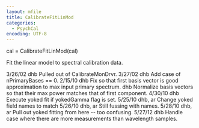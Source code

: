 ```yaml
---
layout: mfile
title: CalibrateFitLinMod
categories:
  - PsychCal
encoding: UTF-8
---
```


cal = CalibrateFitLinMod(cal)

Fit the linear model to spectral calibration data.

3/26/02  dhb  Pulled out of CalibrateMonDrvr.
3/27/02  dhb  Add case of nPrimaryBases == 0.
2/15/10  dhb  Fix so that first basis vector is good approximation to max
              input primary spectrum.
         dhb  Normalize basis vectors so that their max power matches that
              of first component.
4/30/10  dhb  Execute yoked fit if yokedGamma flag is set.
5/25/10  dhb, ar Change yoked field names to match
5/26/10  dhb, ar Still fussing with names.
5/28/10  dhb, ar Pull out yoked fitting from here -- too confusing.
5/27/12  dhb     Handle case where there are more measurements than wavelength samples.
